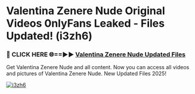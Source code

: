 # Valentina Zenere Nude Original Videos 0nlyFans Leaked - Files Updated! (i3zh6)

<h3>🔴 CLICK HERE 🌐==►► <a href="https://tinyurl.com/5h6xmrr3" rel="nofollow">Valentina Zenere Nude Updated Files</a></h3>

Get Valentina Zenere Nude and all content. Now you can access all videos and pictures of Valentina Zenere Nude. New Updated Files 2025!

[![i3zh6](https://i.imgur.com/KVD873Z.gif)](https://tinyurl.com/5h6xmrr3)
